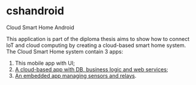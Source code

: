 # cshandroid
Cloud Smart Home Android

This application is part of the diploma thesis aims to show how to connect IoT and cloud computing by creating a cloud-based smart home system.
The Cloud Smart Home system contain 3 apps:
1. This mobile app with UI;
2. <a href="https://github.com/krzychunn/cshome">A cloud-based app with DB, business logic and web services</a>;
3. <a href="https://github.com/krzychunn/cshrpi3">An embedded app managing sensors and relays</a>.
